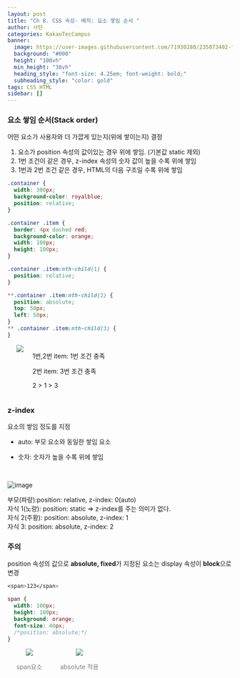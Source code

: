 ```yaml
---
layout: post
title: "Ch 8. CSS 속성- 배치: 요소 쌓임 순서 "
author: 사탄
categories: KakaoTecCampus
banner:
  image: https://user-images.githubusercontent.com/71930280/235873402-f346546c-d90f-45af-b853-c4b93d2c4eca.png
  background: "#000"
  height: "100vh"
  min_height: "38vh"
  heading_style: "font-size: 4.25em; font-weight: bold;"
  subheading_style: "color: gold"
tags: CSS HTML
sidebar: []
---
```


<style>
  .imageRow {
    display:flex;
  }
  .captionedImg {
    margin: 0 20px;
    text-align:center;
    color:gray;
  }
</style>

### 요소 쌓임 순서(Stack order)

어떤 요소가 사용자와 더 가깝게 있는지(위에 쌓이는지) 결정

1. 요소가 position 속성의 값이있는 경우 위에 쌓임. (기본값 static 제외)
2. 1번 조건이 같은 경우, z-index 속성의 숫자 값이 높을 수록 위에 쌓임
3. 1번과 2번 조건 같은 경우, HTML의 다음 구조일 수록 위에 쌓임
   <br/>

```css
.container {
  width: 300px;
  background-color: royalblue;
  position: relative;
}

.container .item {
  border: 4px dashed red;
  background-color: orange;
  width: 100px;
  height: 100px;
}

.container .item:nth-child(1) {
  position: relative;
}

**.container .item:nth-child(2) {
  position: absolute;
  top: 50px;
  left: 50px;
}
** .container .item:nth-child(3) {
}
```

<div class="imageRow">
  <div class="captionedImg">
    <img src="https://user-images.githubusercontent.com/71930280/235871148-cba6669f-b177-49ab-9a1f-f673be2cac43.png">
  </div>
  <div >
    <p></p>
    <p>1번,2번 item: 1번 조건 충족</p>
    <p>2번 item: 3번 조건 충족</p>
    <p style="text-weight:bold;">2 > 1 > 3</p>
  </div>
</div>

### z-index

요소의 쌓임 정도를 지정

- auto: 부모 요소와 동일한 쌓임 요소
- 숫자: 숫자가 높을 수록 위에 쌓임

  <br/>

![image](https://user-images.githubusercontent.com/71930280/235871191-f849b005-5557-483a-9034-41582bccced8.png)

부모(파랑):position: relative, z-index: 0(auto)<br/>
자식 1(노랑): position: static ⇒ z-index를 주는 의미가 없다.<br/>
자식 2(주황): position: absolute, z-index: 1<br/>
자식 3: position: absolute, z-index: 2

### 주의

position 속성의 값으로 **absolute, fixed**가 지정된 요소는 display 속성이 **block**으로 변경

```css
<span>123</span>
```

```css
span {
  width: 100px;
  height: 100px;
  background: orange;
  font-size: 40px;
  /*position: absolute;*/
}
```

<div class="imageRow">
  <div class="captionedImg">
    <img src="https://user-images.githubusercontent.com/71930280/235871253-cd17836c-e6d3-4703-b7cb-130e571cd25a.png">
    <p>span요소</p>
  </div>
  <div class="captionedImg">
    <img src="https://user-images.githubusercontent.com/71930280/235871296-f11e8ab1-466c-4b79-9634-d190a1a88c69.png">
    <p>absolute 적용</p>
  </div>
</div>
